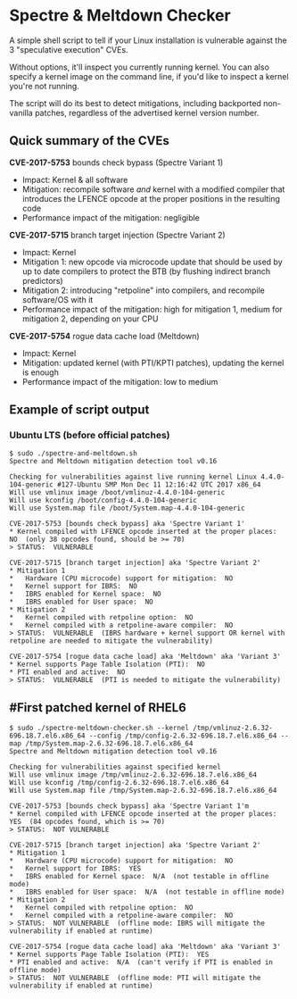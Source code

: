 Spectre & Meltdown Checker
==========================

A simple shell script to tell if your Linux installation is vulnerable against the 3 "speculative execution" CVEs.

Without options, it'll inspect you currently running kernel. 
You can also specify a kernel image on the command line, if you'd like to inspect a kernel you're not running.

The script will do its best to detect mitigations, including backported non-vanilla patches, regardless of the advertised kernel version number.

## Quick summary of the CVEs

**CVE-2017-5753** bounds check bypass (Spectre Variant 1)

   - Impact: Kernel & all software
   - Mitigation: recompile software *and* kernel with a modified compiler that introduces the LFENCE opcode at the proper positions in the resulting code
   - Performance impact of the mitigation: negligible

**CVE-2017-5715** branch target injection (Spectre Variant 2)

   - Impact: Kernel
   - Mitigation 1: new opcode via microcode update that should be used by up to date compilers to protect the BTB (by flushing indirect branch predictors)
   - Mitigation 2: introducing "retpoline" into compilers, and recompile software/OS with it
   - Performance impact of the mitigation: high for mitigation 1, medium for mitigation 2, depending on your CPU

**CVE-2017-5754** rogue data cache load (Meltdown)

   - Impact: Kernel
   - Mitigation: updated kernel (with PTI/KPTI patches), updating the kernel is enough
   - Performance impact of the mitigation: low to medium

## Example of script output

### Ubuntu LTS (before official patches)

```
$ sudo ./spectre-and-meltdown.sh
Spectre and Meltdown mitigation detection tool v0.16

Checking for vulnerabilities against live running kernel Linux 4.4.0-104-generic #127-Ubuntu SMP Mon Dec 11 12:16:42 UTC 2017 x86_64
Will use vmlinux image /boot/vmlinuz-4.4.0-104-generic
Will use kconfig /boot/config-4.4.0-104-generic
Will use System.map file /boot/System.map-4.4.0-104-generic

CVE-2017-5753 [bounds check bypass] aka 'Spectre Variant 1'
* Kernel compiled with LFENCE opcode inserted at the proper places:  NO  (only 38 opcodes found, should be >= 70)
> STATUS:  VULNERABLE 

CVE-2017-5715 [branch target injection] aka 'Spectre Variant 2'
* Mitigation 1
*   Hardware (CPU microcode) support for mitigation:  NO 
*   Kernel support for IBRS:  NO 
*   IBRS enabled for Kernel space:  NO 
*   IBRS enabled for User space:  NO 
* Mitigation 2
*   Kernel compiled with retpoline option:  NO 
*   Kernel compiled with a retpoline-aware compiler:  NO 
> STATUS:  VULNERABLE  (IBRS hardware + kernel support OR kernel with retpoline are needed to mitigate the vulnerability)

CVE-2017-5754 [rogue data cache load] aka 'Meltdown' aka 'Variant 3'
* Kernel supports Page Table Isolation (PTI):  NO 
* PTI enabled and active:  NO 
> STATUS:  VULNERABLE  (PTI is needed to mitigate the vulnerability)
```

## #First patched kernel of RHEL6

```
$ sudo ./spectre-meltdown-checker.sh --kernel /tmp/vmlinuz-2.6.32-696.18.7.el6.x86_64 --config /tmp/config-2.6.32-696.18.7.el6.x86_64 --map /tmp/System.map-2.6.32-696.18.7.el6.x86_64
Spectre and Meltdown mitigation detection tool v0.16

Checking for vulnerabilities against specified kernel
Will use vmlinux image /tmp/vmlinuz-2.6.32-696.18.7.el6.x86_64
Will use kconfig /tmp/config-2.6.32-696.18.7.el6.x86_64
Will use System.map file /tmp/System.map-2.6.32-696.18.7.el6.x86_64

CVE-2017-5753 [bounds check bypass] aka 'Spectre Variant 1'm
* Kernel compiled with LFENCE opcode inserted at the proper places:  YES  (84 opcodes found, which is >= 70)
> STATUS:  NOT VULNERABLE 

CVE-2017-5715 [branch target injection] aka 'Spectre Variant 2'
* Mitigation 1
*   Hardware (CPU microcode) support for mitigation:  NO 
*   Kernel support for IBRS:  YES 
*   IBRS enabled for Kernel space:  N/A  (not testable in offline mode)
*   IBRS enabled for User space:  N/A  (not testable in offline mode)
* Mitigation 2
*   Kernel compiled with retpoline option:  NO 
*   Kernel compiled with a retpoline-aware compiler:  NO 
> STATUS:  NOT VULNERABLE  (offline mode: IBRS will mitigate the vulnerability if enabled at runtime)

CVE-2017-5754 [rogue data cache load] aka 'Meltdown' aka 'Variant 3'
* Kernel supports Page Table Isolation (PTI):  YES 
* PTI enabled and active:  N/A  (can't verify if PTI is enabled in offline mode)
> STATUS:  NOT VULNERABLE  (offline mode: PTI will mitigate the vulnerability if enabled at runtime)
```
